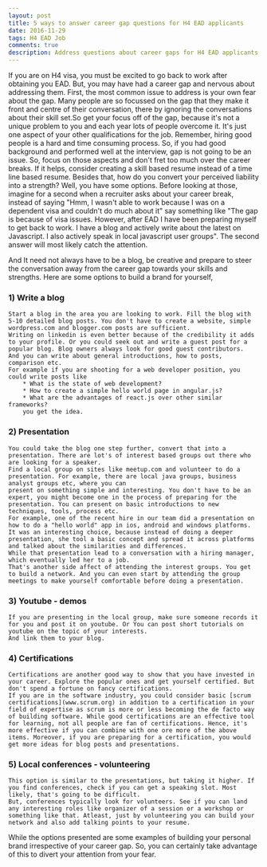 ```yaml
---
layout: post
title: 5 ways to answer career gap questions for H4 EAD applicants
date: 2016-11-29
tags: H4 EAD Job
comments: true
description: Address questions about career gaps for H4 EAD applicants
---
```

If you are on H4 visa, you must be excited to go back to work after obtaining you EAD. But, you may have had a career gap and nervous about addressing them. 
First, the most common issue to address is your own fear about the gap. Many people are so focussed on the gap that they make it front and centre of their conversation, there by ignoring the  conversations about their skill set.So get your focus off of the gap, because it's not a unique problem to you and each year lots of people overcome it. It's just one aspect of your other qualifications for the job. Remember, hiring good people is a hard and time consuming process. So, if you had good background and performed well at the interview, gap is not going to be an issue. So, focus on those aspects and don't fret too much over the career breaks. If it helps, consider creating a skill based resume instead of a time line based resume. 
Besides that, how do you convert your perceived liability into a strength? Well, you have some options. 
Before looking at those, imagine for a second when a recruiter asks about your career break, instead of saying "Hmm, I wasn't able to work because I was on a dependent visa and couldn't do much about it" say something like "The gap is because of visa issues. However, after EAD I have been preparing myself to get back to work. I have a blog and actively write about the latest on Javascript. I also actively speak in local javascript user groups".  The second answer will most likely catch the attention.

And It need not always have to be a blog, be creative and prepare to steer the conversation away from the career gap towards your skills and strengths.
Here are some options to build a brand for yourself,

### 1) Write a blog 
	Start a blog in the area you are looking to work. Fill the blog with 5-10 detailed blog posts. You don't have to create a website, simple wordpress.com and blogger.com posts are sufficient.
	Writing on linkedin is even better because of the credibility it adds to your profile. Or you could seek out and write a guest post for a popular blog. Blog owners always look for good guest contributors. 
	And you can write about general introductions, how to posts, comparison etc. 
	For example if you are shooting for a web developer position, you could write posts like 
		* What is the state of web development?
		* How to create a simple hello world page in angular.js?
		* What are the advantages of react.js over other similar frameworks? 	
		you get the idea.
		
### 2) Presentation
	You could take the blog one step further, convert that into a presentation. There are lot's of interest based groups out there who are looking for a speaker.
	Find a local group on sites like meetup.com and volunteer to do a presentation. For example, there are local java groups, business analyst groups etc, where you can
	present on something simple and interesting. You don't have to be an expert, you might become one in the process of preparing for the presentation. You can present on basic introductions to new techniques, tools, process etc. 
	For example, one of the recent hire in our team did a presentation on how to do a "hello world" app in ios, android and windows platforms. It was an interesting choice, because instead of doing a deeper presentation, she tool a basic concept and spread it across platforms and talked about the similarities and differences.
	While that presentation lead to a conversation with a hiring manager, which eventually led her to a job. 
	That's another side affect of attending the interest groups. You get to build a network. And you can even start by attending the group meetings to make yourself comfortable before doing a presentation. 
	
### 3) Youtube - demos
	If you are presenting in the local group, make sure someone records it for you and post it on youtube. Or You can post short tutorials on youtube on the topic of your interests.
	And link them to your blog.

### 4) Certifications 
	Certifications are another good way to show that you have invested in your career. Explore the popular ones and get yourself certified. But don't spend a fortune on fancy certifications.
	If you are in the software industry, you could consider basic [scrum certifications](www.scrum.org) in addition to a certification in your field of expertise as scrum is more or less becoming the de facto way of building software. While good certifications are an effective tool for learning, not all people are fan of certifications. Hence, it's more effective if you can combine with one ore more of the above items. Moreover, if you are preparing for a certification, you would get more ideas for blog posts and presentations. 

### 5) Local conferences - volunteering
	This option is similar to the presentations, but taking it higher. If you find conferences, check if you can get a speaking slot. Most likely, that's going to be difficult.
	But, conferences typically look for volunteers. See if you can land any interesting roles like organizer of a session or a workshop or something like that. Atleast, just by volunteering you can build your network and also add talking points to your resume. 
	
While the options presented are some examples of building your personal brand irrespective of your career gap. So, you can certainly take advantage of this to divert your attention from your fear.
